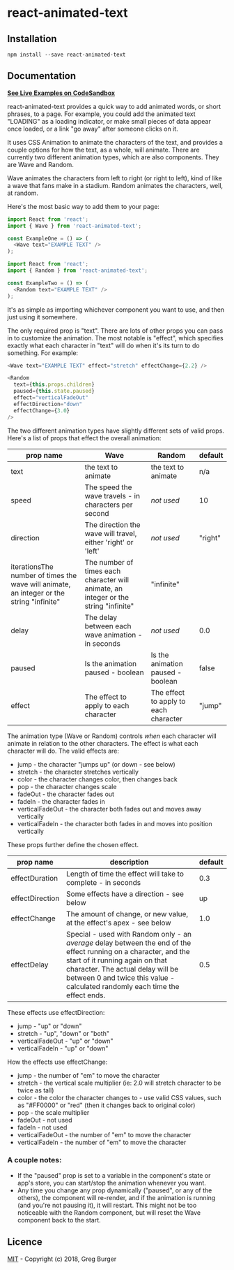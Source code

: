 # react-animated-text

## Installation

```shell
npm install --save react-animated-text
```

## Documentation

**[See Live Examples on CodeSandbox](https://codesandbox.io/s/jz6pvqlz85)**

react-animated-text provides a quick way to add animated words, or short phrases, to a page. For example, you could add the animated text "LOADING" as a loading indicator, or make small pieces of data appear once loaded, or a link "go away" after someone clicks on it.

It uses CSS Animation to animate the characters of the text, and provides a couple options for how the text, as a whole, will animate. There are currently two different animation types, which are also components. They are Wave and Random.

Wave animates the characters from left to right (or right to left), kind of like a wave that fans make in a stadium. Random animates the characters, well, at random.

Here's the most basic way to add them to your page:

```javascript
import React from 'react';
import { Wave } from 'react-animated-text';

const ExampleOne = () => (
  <Wave text="EXAMPLE TEXT" />
);
```

```javascript
import React from 'react';
import { Random } from 'react-animated-text';

const ExampleTwo = () => (
  <Random text="EXAMPLE TEXT" />
);
```

It's as simple as importing whichever component you want to use, and then just using it somewhere.

The only required prop is "text". There are lots of other props you can pass in to customize the animation. The most notable is "effect", which specifies exactly what each character in "text" will do when it's its turn to do something. For example:

```javascript
<Wave text="EXAMPLE TEXT" effect="stretch" effectChange={2.2} />

<Random
  text={this.props.children}
  paused={this.state.paused}
  effect="verticalFadeOut"
  effectDirection="down"
  effectChange={3.0}
/>
```

The two different animation types have slightly different sets of valid props. Here's a list of props that effect the overall animation:

|prop name|Wave|Random|default|
|---------|----|------|-------|
|text|the text to animate|the text to animate|n/a|
|speed|The speed the wave travels - in characters per second|_not used_|10|
|direction|The direction the wave will travel, either 'right' or 'left'|_not used_|"right"|
|iterationsThe number of times the wave will animate, an integer or the string "infinite"|The number of times each character will animate, an integer or the string "infinite"|"infinite"|
|delay|The delay between each wave animation - in seconds|_not used_|0.0|
|paused|Is the animation paused - boolean|Is the animation paused - boolean|false|
|effect|The effect to apply to each character|The effect to apply to each character|"jump"|

The animation type (Wave or Random) controls _when_ each character will animate in relation to the other characters. The effect is what each character will do. The valid effects are:

- jump - the character "jumps up" (or down - see below)
- stretch - the character stretches vertically
- color - the character changes color, then changes back
- pop - the character changes scale
- fadeOut - the character fades out
- fadeIn - the character fades in
- verticalFadeOut - the character both fades out and moves away vertically
- verticalFadeIn - the character both fades in and moves into position vertically

These props further define the chosen effect.

|prop name|description|default|
|---------|-----------|-------|
|effectDuration|Length of time the effect will take to complete - in seconds|0.3|
|effectDirection|Some effects have a direction - see below|up|
|effectChange|The amount of change, or new value, at the effect's apex - see below|1.0|
|effectDelay|Special - used with Random only - an _average_ delay between the end of the effect running on a character, and the start of it running again on that character. The actual delay will be between 0 and twice this value - calculated randomly each time the effect ends.|0.5|

These effects use effectDirection:

- jump - "up" or "down"
- stretch - "up", "down" or "both"
- verticalFadeOut - "up" or "down"
- verticalFadeIn - "up" or "down"

How the effects use effectChange:

- jump - the number of "em" to move the character
- stretch - the vertical scale multiplier (ie: 2.0 will stretch character to be twice as tall)
- color - the color the character changes to - use valid CSS values, such as "#FF0000" or "red" (then it changes back to original color)
- pop - the scale multiplier
- fadeOut - not used
- fadeIn - not used
- verticalFadeOut - the number of "em" to move the character
- verticalFadeIn - the number of "em" to move the character

### A couple notes:

- If the "paused" prop is set to a variable in the component's state or app's store, you can start/stop the animation whenever you want.
- Any time you change any prop dynamically ("paused", or any of the others), the component will re-render, and if the animation is running (and you're not pausing it), it will restart. This might not be too noticeable with the Random component, but will reset the Wave component back to the start.

## Licence

[MIT](LICENCE) - Copyright (c) 2018, Greg Burger
